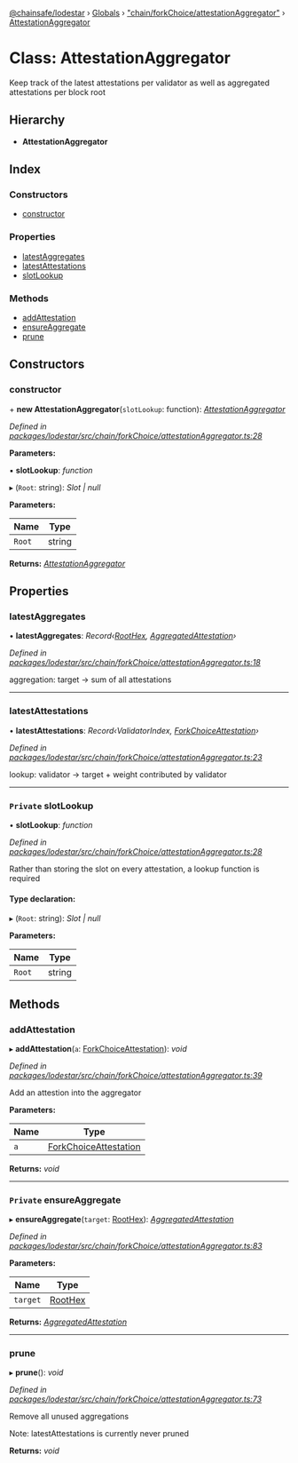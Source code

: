[@chainsafe/lodestar](../README.md) › [Globals](../globals.md) › ["chain/forkChoice/attestationAggregator"](../modules/_chain_forkchoice_attestationaggregator_.md) › [AttestationAggregator](_chain_forkchoice_attestationaggregator_.attestationaggregator.md)

# Class: AttestationAggregator

Keep track of the latest attestations per validator
as well as aggregated attestations per block root

## Hierarchy

* **AttestationAggregator**

## Index

### Constructors

* [constructor](_chain_forkchoice_attestationaggregator_.attestationaggregator.md#constructor)

### Properties

* [latestAggregates](_chain_forkchoice_attestationaggregator_.attestationaggregator.md#latestaggregates)
* [latestAttestations](_chain_forkchoice_attestationaggregator_.attestationaggregator.md#latestattestations)
* [slotLookup](_chain_forkchoice_attestationaggregator_.attestationaggregator.md#private-slotlookup)

### Methods

* [addAttestation](_chain_forkchoice_attestationaggregator_.attestationaggregator.md#addattestation)
* [ensureAggregate](_chain_forkchoice_attestationaggregator_.attestationaggregator.md#private-ensureaggregate)
* [prune](_chain_forkchoice_attestationaggregator_.attestationaggregator.md#prune)

## Constructors

###  constructor

\+ **new AttestationAggregator**(`slotLookup`: function): *[AttestationAggregator](_chain_forkchoice_attestationaggregator_.attestationaggregator.md)*

*Defined in [packages/lodestar/src/chain/forkChoice/attestationAggregator.ts:28](https://github.com/ChainSafe/lodestar/blob/34417abad/packages/lodestar/src/chain/forkChoice/attestationAggregator.ts#L28)*

**Parameters:**

▪ **slotLookup**: *function*

▸ (`Root`: string): *Slot | null*

**Parameters:**

Name | Type |
------ | ------ |
`Root` | string |

**Returns:** *[AttestationAggregator](_chain_forkchoice_attestationaggregator_.attestationaggregator.md)*

## Properties

###  latestAggregates

• **latestAggregates**: *Record‹[RootHex](../modules/_chain_forkchoice_interface_.md#roothex), [AggregatedAttestation](../interfaces/_chain_forkchoice_interface_.aggregatedattestation.md)›*

*Defined in [packages/lodestar/src/chain/forkChoice/attestationAggregator.ts:18](https://github.com/ChainSafe/lodestar/blob/34417abad/packages/lodestar/src/chain/forkChoice/attestationAggregator.ts#L18)*

aggregation: target -> sum of all attestations

___

###  latestAttestations

• **latestAttestations**: *Record‹ValidatorIndex, [ForkChoiceAttestation](../interfaces/_chain_forkchoice_interface_.forkchoiceattestation.md)›*

*Defined in [packages/lodestar/src/chain/forkChoice/attestationAggregator.ts:23](https://github.com/ChainSafe/lodestar/blob/34417abad/packages/lodestar/src/chain/forkChoice/attestationAggregator.ts#L23)*

lookup: validator -> target + weight contributed by validator

___

### `Private` slotLookup

• **slotLookup**: *function*

*Defined in [packages/lodestar/src/chain/forkChoice/attestationAggregator.ts:28](https://github.com/ChainSafe/lodestar/blob/34417abad/packages/lodestar/src/chain/forkChoice/attestationAggregator.ts#L28)*

Rather than storing the slot on every attestation, a lookup function is required

#### Type declaration:

▸ (`Root`: string): *Slot | null*

**Parameters:**

Name | Type |
------ | ------ |
`Root` | string |

## Methods

###  addAttestation

▸ **addAttestation**(`a`: [ForkChoiceAttestation](../interfaces/_chain_forkchoice_interface_.forkchoiceattestation.md)): *void*

*Defined in [packages/lodestar/src/chain/forkChoice/attestationAggregator.ts:39](https://github.com/ChainSafe/lodestar/blob/34417abad/packages/lodestar/src/chain/forkChoice/attestationAggregator.ts#L39)*

Add an attestion into the aggregator

**Parameters:**

Name | Type |
------ | ------ |
`a` | [ForkChoiceAttestation](../interfaces/_chain_forkchoice_interface_.forkchoiceattestation.md) |

**Returns:** *void*

___

### `Private` ensureAggregate

▸ **ensureAggregate**(`target`: [RootHex](../modules/_chain_forkchoice_interface_.md#roothex)): *[AggregatedAttestation](../interfaces/_chain_forkchoice_interface_.aggregatedattestation.md)*

*Defined in [packages/lodestar/src/chain/forkChoice/attestationAggregator.ts:83](https://github.com/ChainSafe/lodestar/blob/34417abad/packages/lodestar/src/chain/forkChoice/attestationAggregator.ts#L83)*

**Parameters:**

Name | Type |
------ | ------ |
`target` | [RootHex](../modules/_chain_forkchoice_interface_.md#roothex) |

**Returns:** *[AggregatedAttestation](../interfaces/_chain_forkchoice_interface_.aggregatedattestation.md)*

___

###  prune

▸ **prune**(): *void*

*Defined in [packages/lodestar/src/chain/forkChoice/attestationAggregator.ts:73](https://github.com/ChainSafe/lodestar/blob/34417abad/packages/lodestar/src/chain/forkChoice/attestationAggregator.ts#L73)*

Remove all unused aggregations

Note: latestAttestations is currently never pruned

**Returns:** *void*
